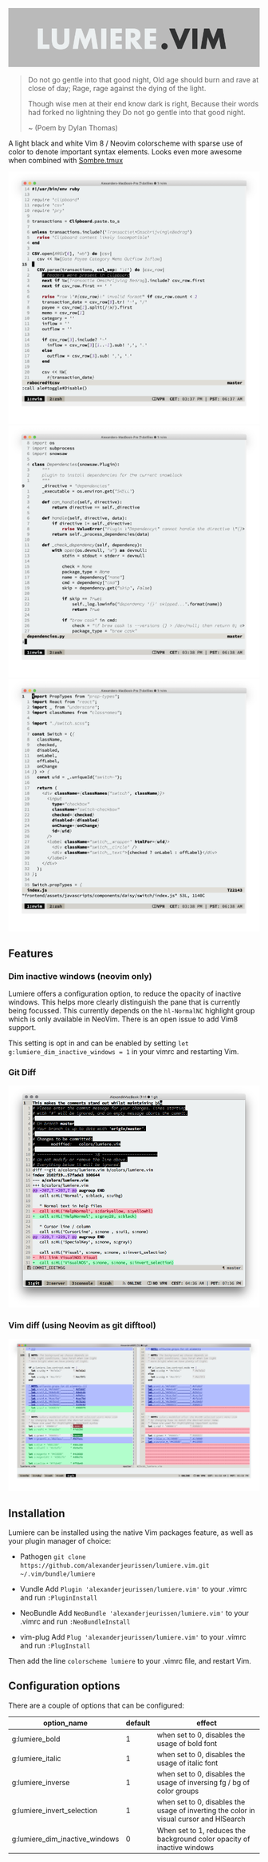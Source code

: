 ![image](https://raw.githubusercontent.com/alexanderjeurissen/lumiere.vim/master/assets/lumiere_logo.png)

>Do not go gentle into that good night,
>Old age should burn and rave at close of day;
>Rage, rage against the dying of the light.
>
>Though wise men at their end know dark is right,
>Because their words had forked no lightning they
>Do not go gentle into that good night.
>
> ~ (Poem by Dylan Thomas)


A light black and white Vim 8 / Neovim colorscheme with sparse use of color to denote important syntax elements.
Looks even more awesome when combined with [Sombre.tmux](https://github.com/alexanderjeurissen/sombre.tmux)

![image](https://raw.githubusercontent.com/alexanderjeurissen/lumiere.vim/master/assets/high_contrast_ruby.png)
![image](https://raw.githubusercontent.com/alexanderjeurissen/lumiere.vim/master/assets/high_contrast_python.png)
![image](https://raw.githubusercontent.com/alexanderjeurissen/lumiere.vim/master/assets/high_contrast_javascript.png)

## Features
### Dim inactive windows (neovim only)
Lumiere offers a configuration option, to reduce the opacity of inactive windows. This helps more clearly
distinguish the pane that is currently being focussed. This currently depends on the `hl-NormalNC` highlight group which
is only available in NeoVim. There is an open issue to add Vim8 support.

This setting is opt in and can be enabled by setting `let g:lumiere_dim_inactive_windows = 1`  in your vimrc
and restarting Vim.

### Git Diff
![image](https://raw.githubusercontent.com/alexanderjeurissen/lumiere.vim/master/assets/gitdiff.png)

### Vim diff (using Neovim as git difftool)
![image](https://raw.githubusercontent.com/alexanderjeurissen/lumiere.vim/master/assets/vimdiff.png)

## Installation
Lumiere can be installed using the native Vim packages feature, as well as your plugin manager of choice:

- Pathogen
`git clone https://github.com/alexanderjeurissen/lumiere.vim.git ~/.vim/bundle/lumiere`

- Vundle
Add `Plugin 'alexanderjeurissen/lumiere.vim'` to your .vimrc and run `:PluginInstall`

- NeoBundle
Add `NeoBundle 'alexanderjeurissen/lumiere.vim'` to your .vimrc and run `:NeoBundleInstall`

- vim-plug
Add `Plug 'alexanderjeurissen/lumiere.vim'` to your .vimrc and run `:PlugInstall`

Then add the line `colorscheme lumiere` to your .vimrc file, and restart Vim.

## Configuration options
There are a couple of options that can be configured:

| option_name | default | effect |
|-------------|---------|--------|
| g:lumiere_bold | 1 | when set to 0, disables the usage of bold font |
| g:lumiere_italic | 1 | when set to 0, disables the usage of italic font |
| g:lumiere_inverse | 1 | when set to 0, disables the usage of inversing fg / bg of color groups |
| g:lumiere_invert_selection | 1 | when set to 0, disables the usage of inverting the color in visual cursor and HlSearch|
| g:lumiere_dim_inactive_windows | 0 | When set to 1, reduces the background color opacity of inactive windows|
